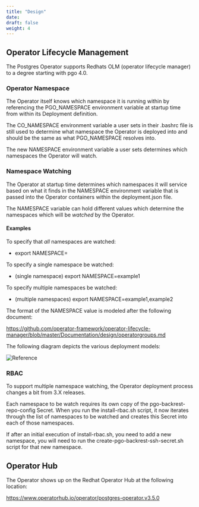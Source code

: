 ```yaml
---
title: "Design"
date:
draft: false
weight: 4
---
```


## Operator Lifecycle Management

The Postgres Operator supports Redhats OLM (operator lifecycle manager)
to a degree starting with pgo 4.0.

### Operator Namespace

The Operator itself knows which namespace it is running
within by referencing the PGO_NAMESPACE environment variable
at startup time from within its Deployment definition.  

The CO_NAMESPACE environment variable a user sets in their 
.bashrc file is still used to determine what namespace the Operator 
is deployed into and should be the same as what PGO_NAMESPACE resolves
into.

The new NAMESPACE environment variable a user sets determines
which namespaces the Operator will watch.

### Namespace Watching

The Operator at startup time determines which namespaces it will
service based on what it finds in the NAMESPACE environment variable
that is passed into the Operator containers within the deployment.json file.

The NAMESPACE variable can hold different values which determine
the namespaces which will be *watched* by the Operator.

#### Examples

To specify that *all* namespaces are watched:
 * export NAMESPACE=

To specify a single namespace be watched:
 * (single namespace) export NAMESPACE=example1

To specify multiple namespaces be watched:
 * (multiple namespaces) export NAMESPACE=example1,example2

The format of the NAMESPACE value is modeled after the following
document:

https://github.com/operator-framework/operator-lifecycle-manager/blob/master/Documentation/design/operatorgroups.md

The following diagram depicts the various deployment models:

![Reference](/OperatorReferenceDiagram.png)


### RBAC

To support multiple namespace watching, the Operator deployment
process changes a bit from 3.X releases.

Each namespace to be watch requires its own copy of the 
pgo-backrest-repo-config Secret.  When you run the install-rbac.sh
script, it now iterates through the list of namespaces to be
watched and creates this Secret into each of those namespaces.

If after an initial execution of install-rbac.sh, you need to add a 
new namespace, you will need to run the create-pgo-backrest-ssh-secret.sh 
script for that new namespace.

## Operator Hub

The Operator shows up on the Redhat Operator Hub at the following
location:

https://www.operatorhub.io/operator/postgres-operator.v3.5.0

